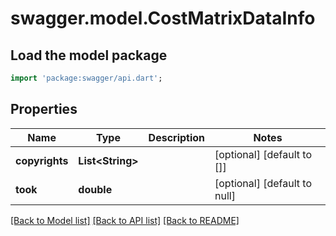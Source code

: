 # swagger.model.CostMatrixDataInfo

## Load the model package
```dart
import 'package:swagger/api.dart';
```

## Properties
Name | Type | Description | Notes
------------ | ------------- | ------------- | -------------
**copyrights** | **List&lt;String&gt;** |  | [optional] [default to []]
**took** | **double** |  | [optional] [default to null]

[[Back to Model list]](../README.md#documentation-for-models) [[Back to API list]](../README.md#documentation-for-api-endpoints) [[Back to README]](../README.md)


